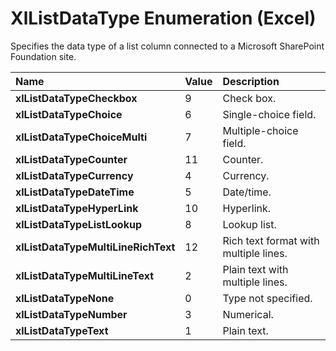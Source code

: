 
# XlListDataType Enumeration (Excel)

Specifies the data type of a list column connected to a Microsoft SharePoint Foundation site.



|**Name**|**Value**|**Description**|
|:-----|:-----|:-----|
| **xlListDataTypeCheckbox**|9|Check box.|
| **xlListDataTypeChoice**|6|Single-choice field.|
| **xlListDataTypeChoiceMulti**|7|Multiple-choice field.|
| **xlListDataTypeCounter**|11|Counter.|
| **xlListDataTypeCurrency**|4|Currency.|
| **xlListDataTypeDateTime**|5|Date/time.|
| **xlListDataTypeHyperLink**|10|Hyperlink.|
| **xlListDataTypeListLookup**|8|Lookup list.|
| **xlListDataTypeMultiLineRichText**|12|Rich text format with multiple lines.|
| **xlListDataTypeMultiLineText**|2|Plain text with multiple lines.|
| **xlListDataTypeNone**|0|Type not specified.|
| **xlListDataTypeNumber**|3|Numerical.|
| **xlListDataTypeText**|1|Plain text.|
